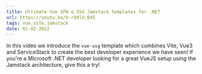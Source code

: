 ```yaml
---
title: Ultimate Vue SPA & SSG Jamstack templates for .NET
url: https://youtu.be/D-rU0lU_B4I
tags: vue,vite,jamstack
date: 01-02-2022
---
```


In this video we introduce the `vue-ssg` template which combines Vite, Vue3 and ServiceStack to create the best developer experience we have seen! 
If you're a Microsoft .NET developer looking for a great VueJS setup using the Jamstack architecture, give this a try!
